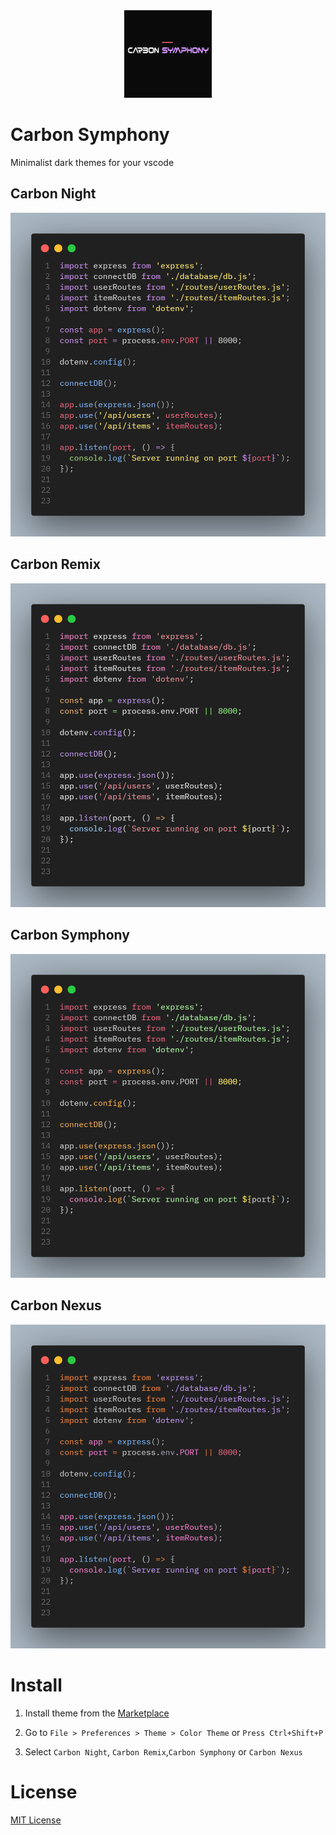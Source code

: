 <div align="center">
<img src="./assets/icon.png" width="140"/>
</div>

# Carbon Symphony

Minimalist dark themes for your vscode

## Carbon Night
![preview-carbon-night](./assets/carbon-night.png)

## Carbon Remix
![preview-carbon-remix](./assets/carbon-remix.png)

## Carbon Symphony
![preview-carbon-symphony](./assets/carbon-symphony.png)

## Carbon Nexus
![preview-carbon-nexus](./assets/carbon-nexus.png)

# Install

1. Install theme from the [Marketplace](https://marketplace.visualstudio.com/items?itemName=JefersonFerreira.carbon-symphony)

2. Go to `File > Preferences > Theme > Color Theme` or `Press Ctrl+Shift+P`

3. Select `Carbon Night`, `Carbon Remix`,`Carbon Symphony` or `Carbon Nexus`

# License
[MIT License](./LICENSE)